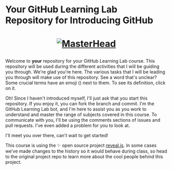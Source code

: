 # Your GitHub Learning Lab Repository for Introducing GitHub

<h1 align="center">

[![MasterHead](https://media.giphy.com/media/scZPhLqaVOM1qG4lT9/giphy.gif)](https://github.com/vaibhav-aswal/github-slideshow)
</h1>

Welcome to **your** repository for your GitHub Learning Lab course. This repository will be used during the different activities that I will be guiding you through. We're glad you're here. The various tasks that I will be leading you through will make use of this repository. See a word that's unclear? Some crucial terms have an emoji () next to them. To see its definition, click on it.

Oh! Since I haven't introduced myself, I'll just ask that you start this repository. If you enjoy it, you can fork the branch and commit. I'm the GitHub Learning Lab bot, and I'm here to assist you as you work to understand and master the range of subjects covered in this course. To communicate with you, I'll be using the comments sections of issues and pull requests. I've even added a problem for you to look at.


I'll meet you over there, can't wait to get started!

This course is using the :sparkles: open source project [reveal.js](https://github.com/hakimel/reveal.js/). In some cases we’ve made changes to the history so it would behave during class, so head to the original project repo to learn more about the cool people behind this project.


